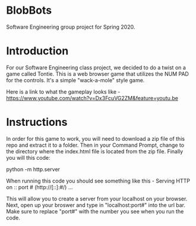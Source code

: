# BlobBots
Software Engineering group project for Spring 2020.

# Introduction 
For our Software Engineering class project, we decided to do a twist on a game called Tontie. 
This is a web browser game that utilizes the NUM PAD for the controls. It's a simple "wack-a-mole" style game.

Here is a link to what the gameplay looks like - https://www.youtube.com/watch?v=Dx3FcuVG2ZM&feature=youtu.be

# Instructions 
In order for this game to work, you will need to download a zip file of this repo and extract it to a folder. 
Then in your Command Prompt, change to the directory where the index.html file is located from the zip file. 
Finally you will this code:

python -m http.server

When running this code you should see something like this -
Serving HTTP on :: port # (http://[::]:#/) ...

This will allow you to create a server from your localhost on your browser. 
Next, open up your broswer and type in "localhost:port#" into the url bar. 
Make sure to replace "port#" with the number you see when you run the code.
